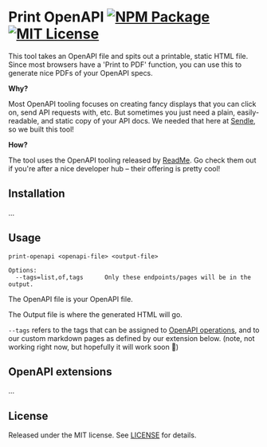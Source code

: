 # Print OpenAPI [![NPM Package](https://img.shields.io/npm/v/print-openapi)](https://www.npmjs.com/package/print-openapi) [![MIT License](https://img.shields.io/npm/l/print-openapi)](./LICENSE)

This tool takes an OpenAPI file and spits out a printable, static HTML file. Since most browsers have a 'Print to PDF' function, you can use this to generate nice PDFs of your OpenAPI specs.

**Why?**

Most OpenAPI tooling focuses on creating fancy displays that you can click on, send API requests with, etc. But sometimes you just need a plain, easily-readable, and static copy of your API docs. We needed that here at [Sendle](https://www.sendle.com/), so we built this tool!

**How?**

The tool uses the OpenAPI tooling released by [ReadMe](https://github.com/readmeio). Go check them out if you're after a nice developer hub – their offering is pretty cool!

## Installation

...

## Usage

```
print-openapi <openapi-file> <output-file>

Options:
  --tags=list,of,tags      Only these endpoints/pages will be in the output.
```

The OpenAPI file is your OpenAPI file.

The Output file is where the generated HTML will go.

`--tags` refers to the tags that can be assigned to [OpenAPI operations](https://spec.openapis.org/oas/v3.1.0#operation-object), and to our custom markdown pages as defined by our extension below. (note, not working right now, but hopefully it will work soon 🙏)

## OpenAPI extensions

...

## License

Released under the MIT license. See [LICENSE](./LICENSE) for details.
